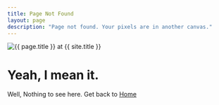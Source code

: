 ```yaml
---
title: Page Not Found
layout: page
description: "Page not found. Your pixels are in another canvas."
---  
```

<img src="{{ site.url }}/images/404.jpg" alt="{{ page.title }} at {{ site.title }}">

<div class="text-center">
	<h1>Yeah, I mean it.</h1>
	<p>Well, Nothing to see here. Get back to <a href='/'>Home</a></p>
</div>
